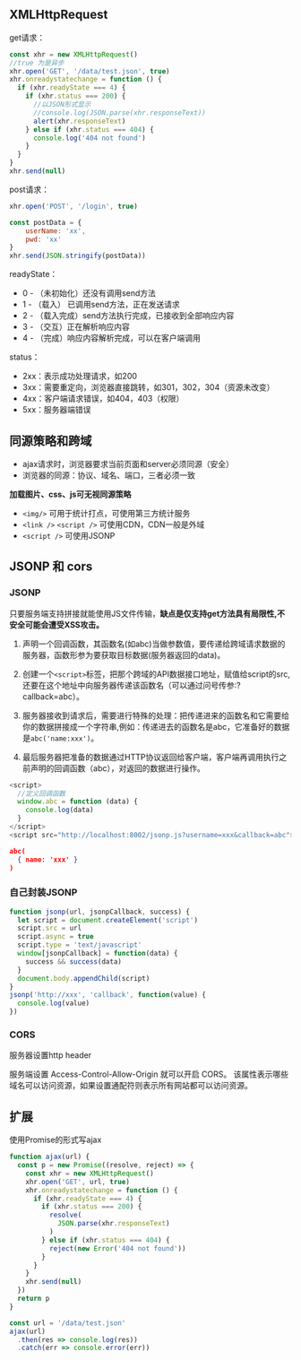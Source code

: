 ## XMLHttpRequest

get请求：

```js
const xhr = new XMLHttpRequest()
//true 为是异步
xhr.open('GET', '/data/test.json', true)
xhr.onreadystatechange = function () {
  if (xhr.readyState === 4) {
    if (xhr.status === 200) {
      //以JSON形式显示
      //console.log(JSON.parse(xhr.responseText))
      alert(xhr.responseText)
    } else if (xhr.status === 404) {
      console.log('404 not found')
    }
  }
}
xhr.send(null)
```

post请求：

```js
xhr.open('POST', '/login', true)

const postData = {
	userName: 'xx',
	pwd: 'xx'
}
xhr.send(JSON.stringify(postData))
```

readyState：

- 0 - （未初始化）还没有调用send方法
- 1 - （载入） 已调用send方法，正在发送请求
- 2 - （载入完成）send方法执行完成，已接收到全部响应内容
- 3 - （交互）正在解析响应内容
- 4 - （完成）响应内容解析完成，可以在客户端调用

status：

- 2xx：表示成功处理请求，如200
- 3xx：需要重定向，浏览器直接跳转，如301，302，304（资源未改变）
- 4xx：客户端请求错误，如404，403（权限）
- 5xx：服务器端错误

## 同源策略和跨域

- ajax请求时，浏览器要求当前页面和server必须同源（安全）
- 浏览器的同源：协议、域名、端口，三者必须一致

**加载图片、css、js可无视同源策略**

- `<img/>` 可用于统计打点，可使用第三方统计服务
- `<link />` `<script />` 可使用CDN，CDN一般是外域
-  `<script />` 可使用JSONP

## JSONP 和 cors

### JSONP

只要服务端支持拼接就能使用JS文件传输，**缺点是仅支持get方法具有局限性,不安全可能会遭受XSS攻击。**

1. 声明一个回调函数，其函数名(如abc)当做参数值，要传递给跨域请求数据的服务器，函数形参为要获取目标数据(服务器返回的data)。

2. 创建一个`<script>`标签，把那个跨域的API数据接口地址，赋值给script的src,还要在这个地址中向服务器传递该函数名（可以通过问号传参:?callback=abc）。

3. 服务器接收到请求后，需要进行特殊的处理：把传递进来的函数名和它需要给你的数据拼接成一个字符串,例如：传递进去的函数名是abc，它准备好的数据是`abc('name:xxx')`。

4. 最后服务器把准备的数据通过HTTP协议返回给客户端，客户端再调用执行之前声明的回调函数（abc），对返回的数据进行操作。

```js
<script>
  //定义回调函数
  window.abc = function (data) {
    console.log(data)
  }
</script>
<script src="http://localhost:8002/jsonp.js?username=xxx&callback=abc"></script>
```

```json
abc(
  { name: 'xxx' }
)
```

### 自己封装JSONP

```js
function jsonp(url, jsonpCallback, success) {
  let script = document.createElement('script')
  script.src = url
  script.async = true
  script.type = 'text/javascript'
  window[jsonpCallback] = function(data) {
    success && success(data)
  }
  document.body.appendChild(script)
}
jsonp('http://xxx', 'callback', function(value) {
  console.log(value)
})
```

### CORS

服务器设置http header

服务端设置 Access-Control-Allow-Origin 就可以开启 CORS。 该属性表示哪些域名可以访问资源，如果设置通配符则表示所有网站都可以访问资源。

## 扩展

使用Promise的形式写ajax

```js
function ajax(url) {
  const p = new Promise((resolve, reject) => {
    const xhr = new XMLHttpRequest()
    xhr.open('GET', url, true)
    xhr.onreadystatechange = function () {
      if (xhr.readyState === 4) {
        if (xhr.status === 200) {
          resolve(
            JSON.parse(xhr.responseText)
          )
        } else if (xhr.status === 404) {
          reject(new Error('404 not found'))
        }
      }
    }
    xhr.send(null)
  })
  return p
}

const url = '/data/test.json'
ajax(url)
  .then(res => console.log(res))
  .catch(err => console.error(err))
```

